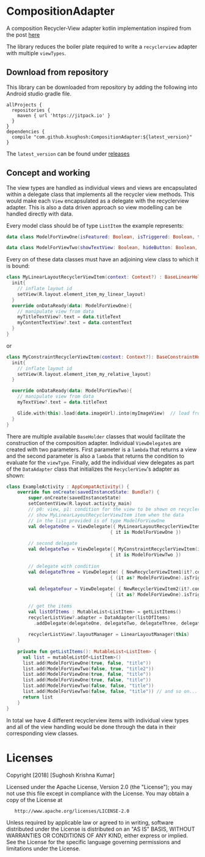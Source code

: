 # CompositionAdapter
A composition Recycler-View adapter kotlin implementation inspired from the post [here](http://hannesdorfmann.com/android/adapter-delegates)

The library reduces the boiler plate required to write a `recyclerview` adapter with multiple `viewTypes`.

## Download from repository
This library can be downloaded from repository by adding the following into Android studio gradle file.
```
allProjects {
  repositories {
    maven { url 'https://jitpack.io' }
  }
}
dependencies {
  compile "com.github.ksughosh:CompositionAdapter:${latest_version}"
}
```
The `latest_version` can be found under [releases](https://github.com/ksughosh/CompositionAdapter/releases)

## Concept and working
The view types are handled as individual views and views are encapsulated within a delegate class that implements all the recycler view methods.
This would make each `View` encapsulated as a delegate with the recyclerview adapter. This is also a data driven approach so view modelling can be handled directly with data.

Every model class should be of type `ListItem` the example represents:
```kotlin
data class ModelForViewOne(isFeatured: Boolean, isTriggered: Boolean, title: String): ListItem

data class ModelForViewTwo(showTextView: Boolean, hideButton: Boolean, titleText: String): ListItem
```

Every on of these data classes must have an adjoining view class to which it is bound:
```kotlin
class MyLinearLayoutRecyclerViewItem(context: Context?) : BaseLinearHolder<ModelForViewOne>(context){
  init{
    // inflate layout id
    setView(R.layout.element_item_my_linear_layout)
  }
  override onDataReady(data: ModelForViewOne){
    // manipulate view from data
    myTitleTextView?.text = data.titleText
    myContentTextView?.text = data.contentText
  }
}
```

or

```kotlin
class MyConstraintRecyclerViewItem(context: Context?): BaseConstraintHolder<ModelForViewTwo>(context) {
  init{
    // inflate layout id
    setView(R.layout.element_item_my_relative_layout)
  }

  override onDataReady(data: ModelForViewTwo){
    // manipulate view from data
    myTextView?.text = data.titleText

    Glide.with(this).load(data.imageUrl).into(myImageView)  // load from Glide or Picasso
  }
}
```

There are multiple available `BaseHolder` classes that would facilitate the construction of the composition adapter. Individual `ViewDelegate`s are created with two parameters. First parameter is a `lambda` that returns a view and the second parameter is also a `lambda` that returns the condition to evaluate for the `viewType`. Finally, add the individual view delegates as part of the `DataAdapter` class that initializes the `RecyclerView`'s adapter as shown:

```kotlin
class ExampleActivity : AppCompatActivity() {
    override fun onCreate(savedInstanceState: Bundle?) {
        super.onCreate(savedInstanceState)
        setContentView(R.layout.activity_main)
        // p0: view, p1: condition for the view to be shown on recyclerview
        // show MyLinearLayoutRecyclerViewItem item when the data 
        // in the list provided is of type ModelForViewOne
        val delegateOne = ViewDelegate({ MyLinearLayoutRecyclerViewItem(it?.context) }, 
                                      { it is ModelForViewOne }) 
        
        // second delegate
        val delegateTwo = ViewDelegate({ MyConstraintRecyclerViewItem(it?.context) }, 
                                      { it is ModelForViewTwo }) 
        
        // delegate with condition 
        val delegateThree = ViewDelegate( { NewRecyclerViewItem1(it?.context), 
                                      { (it as? ModelForViewOne).isTriggered == false } )
        
        val delegateFour = ViewDelegate( { NewRecyclerViewItem2(it?.context), 
                                      { (it as? ModelForViewOne).isTriggered == true } )
        
        // get the items 
        val listOfItems : MutableList<ListItem> = getListItems()
        recyclerListView?.adapter = DataAdapter(listOfItems)
          .addDelegate(delegateOne, delegateTwo, delegateThree, delegateFour)
          
        recyclerListView?.layoutManager = LinearLayoutManager(this)
    }
    
    private fun getListItems(): MutableList<ListItem> {
      val list = mutableListOf<ListItem>()
      list.add(ModelForViewOne(true, false, "title"))
      list.add(ModelForViewTwo(false, true, "title2"))
      list.add(ModelForViewOne(true, false, "title"))
      list.add(ModelForViewOne(true, false, "title"))
      list.add(ModelForViewTwo(false, false, "title"))
      list.add(ModelForViewTwo(false, false, "title")) // and so on...
      return list
    }
}
```
In total we have 4 different recyclerview items with individual view types and all of the view handling would be done through the data in their corresponding view classes.

# Licenses
Copyright [2018] [Sughosh Krishna Kumar]

   Licensed under the Apache License, Version 2.0 (the "License");
   you may not use this file except in compliance with the License.
   You may obtain a copy of the License at

       http://www.apache.org/licenses/LICENSE-2.0

   Unless required by applicable law or agreed to in writing, software
   distributed under the License is distributed on an "AS IS" BASIS,
   WITHOUT WARRANTIES OR CONDITIONS OF ANY KIND, either express or implied.
   See the License for the specific language governing permissions and
   limitations under the License.
